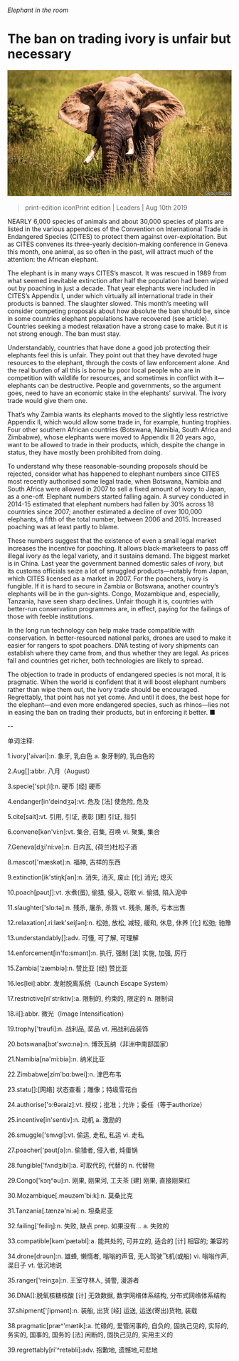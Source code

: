 ###### Elephant in the room

# The ban on trading ivory is unfair but necessary 

![image](images/20190810_LDP001_0.jpg) 

> print-edition iconPrint edition | Leaders | Aug 10th 2019 

NEARLY 6,000 species of animals and about 30,000 species of plants are listed in the various appendices of the Convention on International Trade in Endangered Species (CITES) to protect them against over-exploitation. But as CITES convenes its three-yearly decision-making conference in Geneva this month, one animal, as so often in the past, will attract much of the attention: the African elephant. 

The elephant is in many ways CITES’s mascot. It was rescued in 1989 from what seemed inevitable extinction after half the population had been wiped out by poaching in just a decade. That year elephants were included in CITES’s Appendix I, under which virtually all international trade in their products is banned. The slaughter slowed. This month’s meeting will consider competing proposals about how absolute the ban should be, since in some countries elephant populations have recovered (see article). Countries seeking a modest relaxation have a strong case to make. But it is not strong enough. The ban must stay. 

Understandably, countries that have done a good job protecting their elephants feel this is unfair. They point out that they have devoted huge resources to the elephant, through the costs of law enforcement alone. And the real burden of all this is borne by poor local people who are in competition with wildlife for resources, and sometimes in conflict with it—elephants can be destructive. People and governments, so the argument goes, need to have an economic stake in the elephants’ survival. The ivory trade would give them one. 

That’s why Zambia wants its elephants moved to the slightly less restrictive Appendix II, which would allow some trade in, for example, hunting trophies. Four other southern African countries (Botswana, Namibia, South Africa and Zimbabwe), whose elephants were moved to Appendix II 20 years ago, want to be allowed to trade in their products, which, despite the change in status, they have mostly been prohibited from doing. 

To understand why these reasonable-sounding proposals should be rejected, consider what has happened to elephant numbers since CITES most recently authorised some legal trade, when Botswana, Namibia and South Africa were allowed in 2007 to sell a fixed amount of ivory to Japan, as a one-off. Elephant numbers started falling again. A survey conducted in 2014-15 estimated that elephant numbers had fallen by 30% across 18 countries since 2007; another estimated a decline of over 100,000 elephants, a fifth of the total number, between 2006 and 2015. Increased poaching was at least partly to blame. 

These numbers suggest that the existence of even a small legal market increases the incentive for poaching. It allows black-marketeers to pass off illegal ivory as the legal variety, and it sustains demand. The biggest market is in China. Last year the government banned domestic sales of ivory, but its customs officials seize a lot of smuggled products—notably from Japan, which CITES licensed as a market in 2007. For the poachers, ivory is fungible. If it is hard to secure in Zambia or Botswana, another country’s elephants will be in the gun-sights. Congo, Mozambique and, especially, Tanzania, have seen sharp declines. Unfair though it is, countries with better-run conservation programmes are, in effect, paying for the failings of those with feeble institutions. 

In the long run technology can help make trade compatible with conservation. In better-resourced national parks, drones are used to make it easier for rangers to spot poachers. DNA testing of ivory shipments can establish where they came from, and thus whether they are legal. As prices fall and countries get richer, both technologies are likely to spread. 

The objection to trade in products of endangered species is not moral, it is pragmatic. When the world is confident that it will boost elephant numbers rather than wipe them out, the ivory trade should be encouraged. Regrettably, that point has not yet come. And until it does, the best hope for the elephant—and even more endangered species, such as rhinos—lies not in easing the ban on trading their products, but in enforcing it better. ■ 

-- 

 单词注释:

1.ivory['aivәri]:n. 象牙, 乳白色 a. 象牙制的, 乳白色的 

2.Aug[]:abbr. 八月（August） 

3.specie['spi:ʃi]:n. 硬币 [经] 硬币 

4.endanger[in'deindʒә]:vt. 危及 [法] 使危险, 危及 

5.cite[sait]:vt. 引用, 引证, 表彰 [建] 引证, 指引 

6.convene[kәn'vi:n]:vt. 集合, 召集, 召唤 vi. 聚集, 集合 

7.Geneva[dʒi'ni:vә]:n. 日内瓦, (荷兰)杜松子酒 

8.mascot['mæskәt]:n. 福神, 吉祥的东西 

9.extinction[ik'stiŋkʃәn]:n. 消失, 消灭, 废止 [化] 消光; 熄灭 

10.poach[pәutʃ]:vt. 水煮(蛋), 偷猎, 侵入, 窃取 vi. 偷猎, 陷入泥中 

11.slaughter['slɒ:tә]:n. 残杀, 屠杀, 杀戮 vt. 残杀, 屠杀, 亏本出售 

12.relaxation[.ri:læk'seiʃәn]:n. 松弛, 放松, 减轻, 缓和, 休息, 休养 [化] 松弛; 驰豫 

13.understandably[]:adv. 可懂, 可了解, 可理解 

14.enforcement[in'fɒ:smәnt]:n. 执行, 强制 [法] 实施, 加强, 厉行 

15.Zambia['zæmbiә]:n. 赞比亚 [经] 赞比亚 

16.les[lei]:abbr. 发射脱离系统（Launch Escape System） 

17.restrictive[ri'striktiv]:a. 限制的, 约束的, 限定的 n. 限制词 

18.ii[]:abbr. 微光（Image Intensification） 

19.trophy['trәufi]:n. 战利品, 奖品 vt. 用战利品装饰 

20.botswana[bɔt'swɑ:nә]:n. 博茨瓦纳（非洲中南部国家） 

21.Namibia[nә'mi:biә]:n. 纳米比亚 

22.Zimbabwe[zim'bɑ:bwei]:n. 津巴布韦 

23.statu[]:[网络] 状态查看；雕像；特级雪花白 

24.authorise['ɔ:θәraiz]:vt. 授权；批准；允许；委任（等于authorize） 

25.incentive[in'sentiv]:n. 动机 a. 激励的 

26.smuggle['smʌgl]:vt. 偷运, 走私, 私运 vi. 走私 

27.poacher['pәutʃә]:n. 偷猎者, 侵入者, 炖蛋锅 

28.fungible['fʌndʒibl]:a. 可取代的, 代替的 n. 代替物 

29.Congo['kɔŋ^әu]:n. 刚果, 刚果河, 工夫茶 [建] 刚果, 直接刚果红 

30.Mozambique[.mәuzәm'bi:k]:n. 莫桑比克 

31.Tanzania[.tænzә'ni:ә]:n. 坦桑尼亚 

32.failing['feiliŋ]:n. 失败, 缺点 prep. 如果没有... a. 失败的 

33.compatible[kәm'pætәbl]:a. 能共处的, 可并立的, 适合的 [计] 相容的; 兼容的 

34.drone[drәun]:n. 雄蜂, 懒惰者, 嗡嗡的声音, 无人驾驶飞机(或船) vi. 嗡嗡作声, 混日子 vt. 低沉地说 

35.ranger['reinʒә]:n. 王室守林人, 骑警, 漫游者 

36.DNA[]:脱氧核糖核酸 [计] 无效数据, 数字网络体系结构, 分布式网络体系结构 

37.shipment['ʃipmәnt]:n. 装船, 出货 [经] 运送, 运送(寄出)货物, 装载 

38.pragmatic[præ^'mætik]:a. 忙碌的, 爱管闲事的, 自负的, 固执己见的, 实际的, 务实的, 国事的, 国务的 [法] 闲断的, 固执己见的, 实用主义的 

39.regrettably[ri'^retәbli]:adv. 抱歉地, 遗憾地,可悲地 

